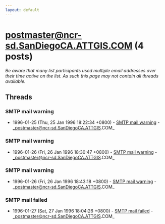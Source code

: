 ```yaml
---
layout: default
---
```


# postmaster@ncr-sd.SanDiegoCA.ATTGIS.COM (4 posts)

_Be aware that many list participants used multiple email addresses over their time active on the list. As such this page may not contain all threads available._

## Threads

### SMTP mail warning
+ 1996-01-25 (Thu, 25 Jan 1996 18:22:34 +0800) - [SMTP mail warning](/archive/1996/01/f48ca6c2c8710281e26beda2aab939ea226403a60b135c8f4c29c3e0ec1ddd31) - _postmaster@ncr-sd.SanDiegoCA.ATTGIS.COM_

### SMTP mail warning
+ 1996-01-26 (Fri, 26 Jan 1996 18:30:47 +0800) - [SMTP mail warning](/archive/1996/01/487c45d3f83551dc69a5132c1a14a81184aa547fcd01b45d1195c79db351040e) - _postmaster@ncr-sd.SanDiegoCA.ATTGIS.COM_

### SMTP mail warning
+ 1996-01-26 (Fri, 26 Jan 1996 18:43:18 +0800) - [SMTP mail warning](/archive/1996/01/6b01374003cd2c96bf9d2249f5ee56ef79ff8123190a83fb7c497c080d5ec6da) - _postmaster@ncr-sd.SanDiegoCA.ATTGIS.COM_

### SMTP mail failed
+ 1996-01-27 (Sat, 27 Jan 1996 18:04:26 +0800) - [SMTP mail failed](/archive/1996/01/a21dbddef2f71ddd490fd2c6ae878536de2277a8660f51119ccf4f481897ad12) - _postmaster@ncr-sd.SanDiegoCA.ATTGIS.COM_

